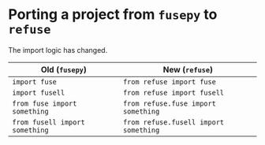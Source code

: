 # Porting a project from `fusepy` to `refuse`

The import logic has changed.

| Old (`fusepy`) | New (`refuse`) |
| --- | --- |
| `import fuse` | `from refuse import fuse` |
| `import fusell` | `from refuse import fusell` |
| `from fuse import something` | `from refuse.fuse import something` |
| `from fusell import something` | `from refuse.fusell import something` |
